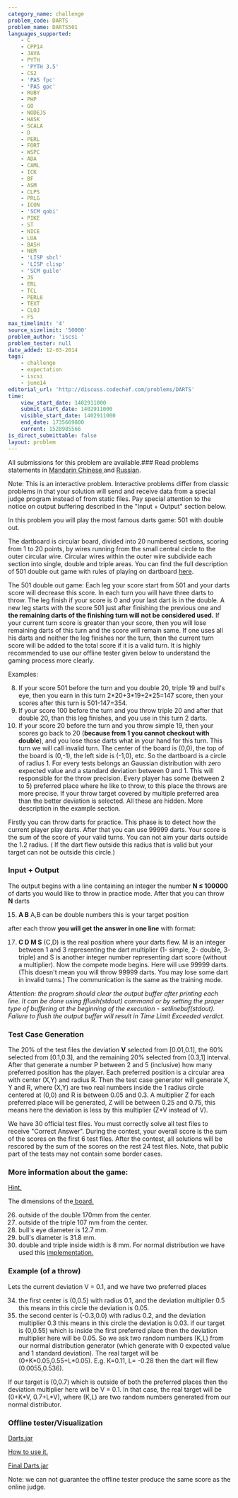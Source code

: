 ```yaml
---
category_name: challenge
problem_code: DARTS
problem_name: DARTS501
languages_supported:
    - C
    - CPP14
    - JAVA
    - PYTH
    - 'PYTH 3.5'
    - CS2
    - 'PAS fpc'
    - 'PAS gpc'
    - RUBY
    - PHP
    - GO
    - NODEJS
    - HASK
    - SCALA
    - D
    - PERL
    - FORT
    - WSPC
    - ADA
    - CAML
    - ICK
    - BF
    - ASM
    - CLPS
    - PRLG
    - ICON
    - 'SCM qobi'
    - PIKE
    - ST
    - NICE
    - LUA
    - BASH
    - NEM
    - 'LISP sbcl'
    - 'LISP clisp'
    - 'SCM guile'
    - JS
    - ERL
    - TCL
    - PERL6
    - TEXT
    - CLOJ
    - FS
max_timelimit: '4'
source_sizelimit: '50000'
problem_author: 'iscsi '
problem_tester: null
date_added: 12-03-2014
tags:
    - challenge
    - expectation
    - iscsi
    - june14
editorial_url: 'http://discuss.codechef.com/problems/DARTS'
time:
    view_start_date: 1402911000
    submit_start_date: 1402911000
    visible_start_date: 1402911000
    end_date: 1735669800
    current: 1528985566
is_direct_submittable: false
layout: problem
---
```

All submissions for this problem are available.###  Read problems statements in [Mandarin Chinese ](http://www.codechef.com/download/translated/JUNE14/mandarin/DARTS1.pdf) and [Russian](http://www.codechef.com/download/translated/JUNE14/russian/DARTS1.pdf).

Note: This is an interactive problem. Interactive problems differ from classic problems in that your solution will send and receive data from a special judge program instead of from static files. Pay special attention to the notice on output buffering described in the "Input + Output" section below.

In this problem you will play the most famous darts game: 501 with double out.

The dartboard is circular board, divided into 20 numbered sections, scoring from 1 to 20 points, by wires running from the small central circle to the outer circular wire. Circular wires within the outer wire subdivide each section into single, double and triple areas. You can find the full description of 501 double out game with rules of playing on dartboard [here](http://www.nicedarts.com/how_to_501.html).

 The 501 double out game:
Each leg your score start from 501 and your darts score will decrease this score. In each turn you will have three darts to throw. The leg finish if your score is 0 and your last dart is in the double. A new leg starts with the score 501 just after finishing the previous one and  **the remaining darts of the finishing turn will not be considered used.** If your current turn score is greater than your score, then you will lose remaining darts of this turn and the score will remain same. If one uses all his darts and neither the leg finishes nor the turn, then the current turn score will be added to the total score if it is a valid turn. It is highly recommended to use our offline tester given below to understand the gaming process more clearly.

 Examples:

8. If your score 501 before the turn and you double 20, triple 19 and bull's eye, then you earn in this turn 2\*20+3\*19+2\*25=147 score, then your scores after this turn is 501-147=354.
9. If your score 100 before the turn and you throw triple 20 and after that double 20, than this leg finishes, and you use in this turn 2 darts.
10. If your score 20 before the turn and you throw simple 19, then your scores go back to 20 (**because from 1 you cannot checkout with double**), and you lose those darts what in your hand for this turn. This turn we will call invalid turn.
The center of the board is (0,0), the top of the board is (0,-1), the left side is (-1,0), etc. So the dartboard is a circle of radius 1. For every tests belongs an Gaussian distribution with zero expected value and a standard deviation between 0 and 1. This will responsible for the throw precision. Every player has some (between 2 to 5) preferred place where he like to throw, to this place the throws are more precise. If your throw target covered by multiple preferred area than the better deviation is selected. All these are hidden. More description in the example section.

Firstly you can throw darts for practice. This phase is to detect how the current player play darts. After that you can use 99999 darts. Your score is the sum of the score of your valid turns. You can not aim your darts outside the 1.2 radius. ( If the dart flew outside this radius that is valid but your target can not be outside this circle.)

### Input + Output

 The output begins with a line containing an integer the number **N ≤ 100000** of darts you would like to throw in practice mode. After that you can throw **N** darts

15. **A B**
 A,B can be double numbers this is your target position

after each throw  **you will get the answer in one line**  with format:

17. **C D M S**
(C,D) is the real position where your darts flew. M is an integer between 1 and 3 representing the dart multiplier (1- simple, 2- double, 3- triple) and S is another integer number representing dart score (without a multiplier).
Now the compete mode begins. Here will use 99999 darts. (This doesn't mean you will throw 99999 darts. You may lose some dart in invalid turns.) The communication is the same as the training mode.

 *Attention: the program should clear the output buffer after printing each line. It can be done using fflush(stdout) command or by setting the proper type of buffering at the beginning of the execution - setlinebuf(stdout). Failure to flush the output buffer will result in Time Limit Exceeded verdict.*

### Test Case Generation

The 20% of the test files the deviation **V** selected from \[0.01,0.1\], the 60% selected from \[0.1,0.3\], and the remaining 20% selected from \[0.3,1\] interval.
After that generate a number P between 2 and 5 (inclusive) how many preferred position has the player. Each preferred position is a circular area with center (X,Y) and radius R. Then the test case generator will generate X, Y and R, where (X,Y) are two real numbers inside the 1 radius circle centered at (0,0) and R is between 0.05 and 0.3. A multiplier Z for each preferred place will be generated, Z will be between 0.25 and 0.75, this means here the deviation is less by this multiplier (Z\*V instead of V).

We have 30 official test files. You must correctly solve all test files to receive "Correct Answer". During the contest, your overall score is the sum of the scores on the first 6 test files. After the contest, all solutions will be rescored by the sum of the scores on the rest 24 test files. Note, that public part of the tests may not contain some border cases.

### More information about the game: 

[ Hint. ](http://www.nicedarts.com/how_to_501.html)

 The dimensions of the[ board. ](http://www.darts501.com/Bristleboards.htm)

26. outside of the double 170mm from the center.
27. outside of the triple 107 mm from the center.
28. bull's eye diameter is 12.7 mm.
29. bull's diameter is 31.8 mm.
30. double and triple inside width is 8 mm.
For normal distribution we have used this [implementation.](http://www.cs.gmu.edu/~sean/research/mersenne/MersenneTwister.java)

### Example (of a throw) 

Lets the current deviation V = 0.1, and we have two preferred places

34. the first center is (0,0.5) with radius 0.1, and the deviation multiplier 0.5 this means in this circle the deviation is 0.05.
35. the second center is (-0.3,0.0) with radius 0.2, and the deviation multiplier 0.3 this means in this circle the deviation is 0.03.
if our target is (0,0.55) which is inside the first preferred place then the deviation multiplier here will be 0.05. So we ask two random numbers (K,L) from our normal distribution generator
(which generate with 0 expected value and 1 standard deviation). The real target will be (0+K\*0.05,0.55+L\*0.05). E.g. K=0.11, L= -0.28
then the dart will flew (0.0055,0.536).

If our target is (0,0.7) which is outside of both the preferred places then the deviation multiplier here will be V = 0.1. In that case, the real target will be (0+K\*V, 0.7+L\*V), where (K,L) are two random numbers generated from our normal distributor.

### Offline tester/Visualization 

[Darts.jar](http://www.codechef.com/download/Darts_New.jar)

[How to use it.](http://www.codechef.com/download/darts.txt)

[Final Darts.jar](www.codechef.com/download/dartspractice.jar)

Note: we can not guarantee the offline tester produce the same score as the online judge.
